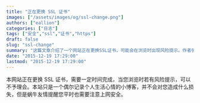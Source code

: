 ```yaml
---
title: "正在更换 SSL 证书"
images: ["/assets/images/og/ssl-change.png"]
authors: ["eallion"]
categories: ["日志"]
tags: ["安全","ssl","证书","https"]
draft: false
slug: "ssl-change"
summary: "这篇文章介绍了一个网站正在更换SSL证书，可能会在浏览时出现风险提示。作者强调该网站只是个人博客，不会给读者带来任何损失，但也提醒读者平时注意上网安全。"
date: "2015-12-19 17:29:00"
lastmod: "2015-12-19 17:29:00"
---
```


本网站正在更换 SSL 证书，需要一定时间完成，当您浏览时若有风险提示，可以不予理会。本站只是一个偶尔记录个人生活心情的小博客，并不会对您造成什么损失，但是蜗牛友情提醒您平时也需要注意上网安全。
